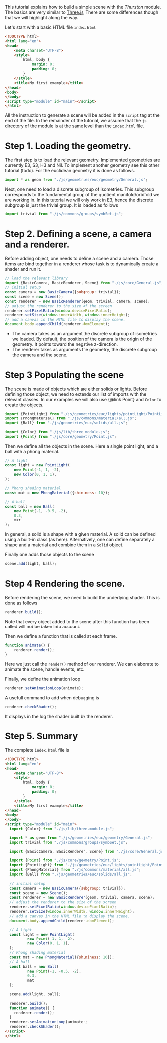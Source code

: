 This tutorial explains how to build a simple scene with the *Thurston* module. The basics are very similar
to [Three.js](https://threejs.org/). There are some differences though that we will highlight along the way.

Let's start with a basic HTML file `index.html`

```html
<!DOCTYPE html>
<html lang="en">
<head>
    <meta charset="UTF-8">
    <style>
        html, body {
            margin: 0;
            padding: 0;
        }
    </style>
    <title>My first example</title>
</head>
<body>
</body>
<script type="module" id="main"></script>
</html>
```

All the instruction to generate a scene will be added in the `script` tag at the end of the file. In the remainder of
the tutorial, we assume that the `js` directory of the module is at the same level than the `index.html` file.

# Step 1. Loading the geometry.

The first step is to load the relevant geometry. Implemented geometries are currently E3, S3, H3 and Nil. To implement
another geometry see this other tutorial (todo). For the euclidean geometry it is done as follows.

```javascript
import * as geom from "./js/geometries/euc/geometry/General.js";
```

Next, one need to load a discrete subgroup of isometries. This subgroup corresponds to the fundamental group of the
quotient manifold/orbifold we are working in. In this tutorial we will only work in E3, hence the discrete subgroup is
just the trivial group. It is loaded as follows

```javascript
import trivial from "./js/commons/groups/symbSet.js";
```

# Step 2. Defining a scene, a camera and a renderer.

Before adding object, one needs to define a scene and a camera. Those items are bind together in a renderer whose task
is to dynamically create a shader and run it.

```javascript
// load the relevant library
import {BasicCamera, BasicRenderer, Scene} from "./js/core/General.js";
// initial setup
const camera = new BasicCamera({subgroup: trivial});
const scene = new Scene();
const renderer = new BasicRenderer(geom, trivial, camera, scene);
// adjust the renderer to the size of the screen
renderer.setPixelRatio(window.devicePixelRatio);
renderer.setSize(window.innerWidth, window.innerHeight);
// add a canvas in the HTML file to display the scene.
document.body.appendChild(renderer.domElement);
```

- The camera takes as an argument the discrete subgroup of isometries we loaded. By default, the position of the camera
  is the origin of the geometry. It points toward the negative z-direction.
- The renderer takes as arguments the geometry, the discrete subgroup the camera and the scene.

# Step 3 Populating the scene

The scene is made of objects which are either solids or lights. Before defining those object, we need to extends our
list of imports with the relevant classes.
In our examples we will also use {@link Point} and `Color` to create the objects.

```javascript
import {PointLight} from "./js/geometries/euc/lights/pointLight/PointLight.js";
import {PhongMaterial} from "./js/commons/material/all.js";
import {Ball} from "./js/geometries/euc/solids/all.js";

import {Color} from "./js/lib/three.module.js";
import {Point} from "./js/core/geometry/Point.js";
```

Then we define all the objects in the scene. Here a single point light, and a ball with a phong material.

```javascript
// A light
const light = new PointLight(
    new Point(-1, 1, -2),
    new Color(0, 1, 1),
);

// Phong shading material
const mat = new PhongMaterial({shininess: 10});

// A ball
const ball = new Ball(
    new Point(-1, -0.5, -2),
    0.3,
    mat
);
```

In general, a solid is a shape with a given material. A solid can be defined using a built-in class (as here).
Alternatively, one can define separately a shape and a material and combine them in a `Solid` object.

Finally one adds those objects to the scene

```javascript
scene.add(light, ball);
```

# Step 4 Rendering the scene.

Before rendering the scene, we need to build the underlying shader. This is done as follows

```javascript
renderer.build();
```
Note that every object added to the scene after this function has been called will not be taken into account.


Then we define a function that is called at each frame.

```javascript
function animate() {
    renderer.render();
}
```

Here we just call the `render()` method of our renderer. 
We can elaborate to animate the scene, handle events, etc.

Finally, we define the animation loop

```javascript
renderer.setAnimationLoop(animate);
```

A usefull command to add when debugging is 

````javascript
renderer.checkShader();
````

It displays in the log the shader built by the renderer.

# Step 5. Summary
    
The complete `index.html` file is

```html
<!DOCTYPE html>
<html lang="en">
<head>
    <meta charset="UTF-8">
    <style>
        html, body {
            margin: 0;
            padding: 0;
        }
    </style>
    <title>My first example</title>
</head>
<body>
</body>
<script type="module" id="main">
  import {Color} from "./js/lib/three.module.js";
  
  import * as geom from "./js/geometries/euc/geometry/General.js";
  import trivial from "./js/commons/groups/symbSet.js";

  import {BasicCamera, BasicRenderer, Scene} from "./js/core/General.js";

  import {Point} from "./js/core/geometry/Point.js";
  import {PointLight} from "./js/geometries/euc/lights/pointLight/PointLight.js";
  import {PhongMaterial} from "./js/commons/material/all.js";
  import {Ball} from "./js/geometries/euc/solids/all.js";
  
  // initial setup
  const camera = new BasicCamera({subgroup: trivial});
  const scene = new Scene();
  const renderer = new BasicRenderer(geom, trivial, camera, scene);
  // adjust the renderer to the size of the screen
  renderer.setPixelRatio(window.devicePixelRatio);
  renderer.setSize(window.innerWidth, window.innerHeight);
  // add a canvas in the HTML file to display the scene.
  document.body.appendChild(renderer.domElement);

  // A light
  const light = new PointLight(
          new Point(-1, 1, -2),
          new Color(0, 1, 1),
  );
  // Phong shading material
  const mat = new PhongMaterial({shininess: 10});
  // A ball
  const ball = new Ball(
          new Point(-1, -0.5, -2),
          0.3,
          mat
  );

  scene.add(light, ball);
  
  renderer.build();
  function animate() {
    renderer.render();
  }
  renderer.setAnimationLoop(animate);
  renderer.checkShader();
</script>
</html>
```
    


